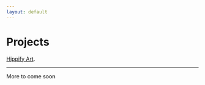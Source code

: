 ```yaml
---
layout: default
---
```


# Projects

[Hippify Art](./hippify-demo/hippify.html).

* * *

More to come soon

